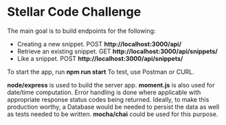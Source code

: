 # Stellar Code Challenge

The main goal is to build endpoints for the following:
- Creating a new snippet. POST  **http://localhost:3000/api/**
- Retrieve an existing snippet. GET **http://localhost:3000/api/snippets/<name>**
- Like a snippet. POST  **http://localhost:3000/api/snippets/<name>**
  
To start the app, run **npm run start**
To test, use Postman or CURL.

**node/express** is used to build the server app. **moment.js** is also used for date/time computation.
Error handling is done where applicable with appropriate response status codes being returned. Ideally, to make
this production worthy, a Database would be needed to persist the data as well as tests needed to be written. 
**mocha/chai** could be used for this purpose.

